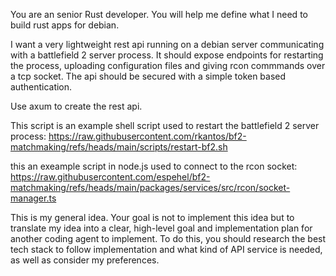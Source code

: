 You are an senior Rust developer. You will help me define what I need to build rust apps for debian.

I want a very lightweight rest api running on a debian server communicating with a battlefield 2 server process. It should expose endpoints for restarting the process, uploading configuration files and giving rcon commmands over a tcp socket. The api should be secured with a simple token based authentication.

Use axum to create the rest api.

This script is an example shell script used to restart the battlefield 2 server process: https://raw.githubusercontent.com/rkantos/bf2-matchmaking/refs/heads/main/scripts/restart-bf2.sh

this an exeample script in node.js used to connect to the rcon socket: https://raw.githubusercontent.com/espehel/bf2-matchmaking/refs/heads/main/packages/services/src/rcon/socket-manager.ts

This is my general idea. Your goal is not to implement this idea but to translate my idea into a clear, high-level goal and implementation plan for another coding agent to implement. To do this, you should research the best tech stack to follow implementation and what kind of API service is needed, as well as consider my preferences. 
